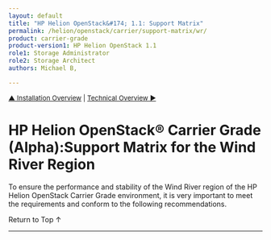 ```yaml
---
layout: default
title: "HP Helion OpenStack&#174; 1.1: Support Matrix"
permalink: /helion/openstack/carrier/support-matrix/wr/
product: carrier-grade
product-version1: HP Helion OpenStack 1.1
role1: Storage Administrator
role2: Storage Architect
authors: Michael B, 

---
```

<!--UNDER REVISION-->

<script>

function PageRefresh {
onLoad="window.refresh"
}

PageRefresh();

</script>

<p style="font-size: small;"> <a href="/helion/openstack/1.1/install/overview/">&#9650; Installation Overview</a>  | <a href="/helion/openstack/1.1/technical-overview/"> Technical Overview &#9654;</a></p>


# HP Helion OpenStack&#174; Carrier Grade (Alpha):Support Matrix for the Wind River Region

To ensure the performance and stability of the Wind River region of the HP Helion OpenStack Carrier Grade environment, it is very important to meet the requirements and conform to the following recommendations.

<a href="#top" style="padding:14px 0px 14px 0px; text-decoration: none;"> Return to Top &#8593; </a>

----
